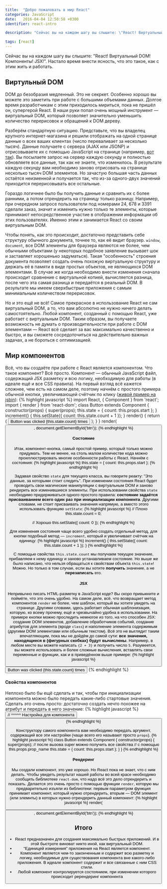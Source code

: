 ```yaml
---
title:  "Добро пожаловать в мир React"
categories: JavaScript
date:   2016-04-04 12:50:58 +0300
identifier: react-intro

description: "Сейчас вы на каждом шагу вы слышите: \"React! Виртуальный DOM! Компоненты!\". Настало время внести ясность, что это такое, как с этим жить и работать."

tags: [react]
---
```


Сейчас вы на каждом шагу вы слышите: "React! Виртуальный DOM! Компоненты! JSX!". Настало время внести ясность, что это такое, как с этим жить и работать.

## Виртульный DOM
DOM до безобразия медленный. Это не секркет. Особенно хорошо вы можете это заметить при работе с большими объемами данных. Долгое время разработчикам с этим приходилось мириться, пока не пришёл он, супергерой React. В наши руки попал очень мощный инструмент — виртуальный DOM, который позволяет значительно уменьшить количество перерисовок и обращений к DOM дереву.

Разберём стандартную ситуацию. Представьте, что вы владелец крупного интернет-магазина и решили отображать на одной странице данные о всех ваших клиентах (число переваливает за несколько тысяч). Данные получаете с сервера (AJAX или JSONP) и отрисовываете их с помощью JavaScript на странице (например, [вот так](https://gist.github.com/rtivital/bbda88d288d71c896320)). Вы посылаете запрос на сервер каждую секунду и полностью обновляете все данные, так как не знаете, что изменилось. В результате каждую секунду вам необходимо заново отрисовать на странице несколько тысяч DOM элементов. Но зачастую большая часть данных остаётся неизменной и получается так, что из-за одного-двух значений приходится перерисовывать все остальные. 

Гораздо логичнее было бы получить данные и сравнить их с более ранними, а потом отрендерить на страницу только разницу. Например, при очередном запросе пользователи под номерами 24, 678 и 3391 сделали заказ, значит и изменить нужно только те элементы, которые принимают непосредственное участие в отображении информации об этих пользователях. Именно этим и занимается React со своим виртуальным DOM.

Чтобы понять, как это происходит, достаточно представить себе структуру обычного документа, точнее то, как её видит браузер. `window`, `document`, все DOM элементы для браузера являются не более, чем обычными объектами (у некоторых подобное заявление вызывает шок и заставляет хорошенько задуматься). Такая "особенность" строения документа позволяет создать очень похожую виртуальную структуру и держать её в памяти в виде простых объектов, не являющихся DOM элементами. В случае же когда необходимо внести изменения сначала происходит сравнение с виртуальной копией, вычисляется разница, после чего эта самая разница и передаётся в реальный DOM. В результате мы имеем сверхбыстрые приложения с самым минимальным количеством перерисовок.

Но и это ещё не всё! Самое прекрасное в использование React не сам виртуальный DOM, а то, что вам абсолютно не нужно ничего делать самостоятельно. Любой компонент, созданный с помощью React, уже работает с виртуальным DOM. Таким образом, вы получаете возможность не думать о производительности при работе с DOM элементами — React всё сделает за вас максимально качественно и быстро, и вы сможете сосредоточиться на действительно важных задачах, а не бороться с оптимизацией.

## Мир компонентов
Всё, что вы создаёте при работе с React является компонентом. Что такое компонент? Всё просто. Компонент — обычный JavaScript файл, содержащий JSX разметку и всю логику, необходимую для работы (в идеале ещё и все CSS правила). На первый взгляд всё кажется сложнее, чем есть на самом деле, поэтому начнём с простого примера обычной кнопки, увеличивающей счётчик по клику ([живой пример на jsbin](https://jsbin.com/payonixude/edit?html,js,output)):
{% highlight javascript %}
import React, { Component } from 'react';
import { render } from 'react-dom';
class Button extends Component {
  constructor(props) {
    super(props);
    this.state = {
      count: this.props.start
    };
  }
  increment() {
    this.setState({
      count: this.state.count + 1
    });
  }
  render() {
    return (
      <button onClick={this.increment.bind(this)} className="button">
        Button was clicked {this.state.count} times
      </button>
    );
  }
}
render(<Button start={10} />, document.getElementById('btn'));
{% endhighlight %}

#### Состояние
Итак, компонент-кнопка, самый простой пример, который только можно придумать. Тем не менее, на столь малом количестве кода можно проиллюстрировать многие особенности работы с React. Начнём с состояния:
{% highlight javascript %}
this.state = {
  count: this.props.start
};
{% endhighlight %}

Задавая свойство `state` для текущего класса, вы говорите реакту: "Это данные, за которыми стоит следить". При изменении состояния React будет проводить свои магические манипуляции с виртуальным DOM и заново рендерить все изменившиеся элементы. При использовании свойства `state` необходимо придерживаться одного простого правила: **состояние задаётся присваиванием всего один раз при инициализации компонента**. Другими словами, не стоит присваивать значения напрямую, а вместо этого использовать функцию `setState`:
{% highlight javascript %}
// Плохо
this.state.count = 0;

// Хорошо
this.setState({
  count: 0
}); 
{% endhighlight %}

Для изменения состояния чаще всего удобно создать отдельный метод, для кнопки подобный метод — `increment`, который и увеличивает счётчик на единицу:
{% highlight javascript %}
increment() {
  this.setState({
    count: this.state.count + 1
  });
}
{% endhighlight %}

С помощью свойства `this.state.count` мы получаем текущее значение, прибавляем к нему единицу и заново устанавливаем состояние. Но выше же было написано, что нельзя обращаться к свойствам объекта `this.state`! Можно. Но только в том случае, если вы хотите **получить** значение, а не **перезаписать** его. 

#### JSX
Непривычно писать HTML-разметку в JavaScript коде? Вы скоро привыкните и поймёте, что это очень удобно. На самом деле, всё, что возвращает метод компонентов `render` не более, чем шаблон, который вы хотите увидеть на странице. Другими словами, здесь работает обычная шаблонизация, которую, ко всему прочему, ещё и чрезвычайно удобна в использовании. На примере кнопки можно проследить немногое из того, на что способен JSX: создание DOM элементов, добавление обработчиков событий, создание атрибутов для элемента (вроде `class`) и наполнение элемента содержимым (другими DOM элементами или обычным текстом). Всё это не выглядит таким впечатляющим, пока мы не дойдём до самой сути: **все значения, находящиеся в {фигурных скобках} будут вычислены**. Например, в любом месте вы можете написать `{2 + 3}` и получить число `5`. Разумеется, вы можете использовать и более сложные вычисления, вставлять свои переменные и функции, как и в приведённом выше примере:
{% highlight javascript %}
<button onClick={this.increment.bind(this)} className="button">
  Button was clicked {this.state.count} times
</button>
{% endhighlight %}

#### Свойства компонентов
Неплохо было бы ещё сделать и так, чтобы при инициализации компонента можно было передать какие-либо стартовые значения. Сделать это очень просто: достаточно создать нечто похожее на атрибут и передать в него значение:
{% highlight javascript %}
<Button start={10} />
//      ^^^^^ Настройка для компонента <Button />
{% endhighlight %}

Конструктору самого компонента вам необходимо передать аргумент, содержащий все эти настройки (чаще всего его называют просто `props`). 
{% highlight javascript %}
class Button extends Component {
  constructor(props) {
    super(props);
    // после вызова super можно получить все свойства
    // с помощью this.props.prop_name
    this.state = {
      count: this.props.start
    };
  }
}
{% endhighlight %}

#### Рендеринг
Мы создали компонент, это уже хорошо. Но React пока не знает, что с ним делать. Чтобы увидеть результат нашей работы во всей красе необходимо сообщить библиотеке `react-dom`, что надо всё это дело отрендерить и показать. Делается это очень просто с помощью функции `render`, которую мы предварительно изъяли из библиотеки: первым параметром функция принимает компонент, который нужно отрендерить, вторым — DOM элемент (или элемнты) в которых нужно отрендерить данный компонент:
{% highlight javascript %}
render(<Button start={10} />, document.getElementById('btn'));
{% endhighlight %}

## Итого
* React предназначен для создания максимально быстрых приложений. И в этой быстроте виноват никто иной, как виртуальный DOM. 
* "Единицей измерения" приложения на React является компонент.
* Компонент является чем-то законченным и содержит всю разметку и логику, необходимые для существования компонента вне какого-либо приложения. В идеале компонент содержит и все связанные с ним CSS стили.
* Любой компонент контролируется состоянием, при изменении которого происходит ререндеринг компонента
